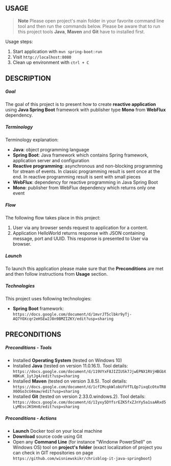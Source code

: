 USAGE
-----

> **Note** Please open project's main folder in your favorite command line tool and then run the commands below. Please be aware that to run this project tools **Java**, **Maven** and **Git** have to installed first. 

Usage steps:
1. Start application with `mvn spring-boot:run`
2. Visit `http://localhost:8080`
3. Clean up environment with `ctrl + C`


DESCRIPTION
-----------

##### Goal
The goal of this project is to present how to create **reactive application** using **Java Spring Boot** framework with publisher type **Mono** from **WebFlux** dependency.

##### Terminology
Terminology explanation:
* **Java**: object programming language
* **Spring Boot**: Java framework which contains Spring framework, application server and configuration
* **Reactive programming**: asynchronous and non-blocking programming for stream of events. In classic programming result is sent once at the end. In reactive programming result is sent with small pieces
* **WebFlux**: dependency for reactive programming in Java Spring Boot
* **Mono**: publisher from WebFlux dependency which returns only one event

##### Flow
The following flow takes place in this project:
1. User via any browser sends request to application for a content.
1. Application HelloWorld returns response with JSON containing message, port and UUID. This response is presented to User via browser.

##### Launch
To launch this application please make sure that the **Preconditions** are met and then follow instructions from **Usage** section.

##### Technologies
This project uses following technologies:
* **Spring Boot** framework: `https://docs.google.com/document/d/1mvrJT5clbkr9yTj-AQ7YOXcqr2eHSEw2J8n9BMZIZKY/edit?usp=sharing`


PRECONDITIONS
-------------

##### Preconditions - Tools
* Installed **Operating System** (tested on Windows 10)
* Installed **Java** (tested on version 11.0.16.1). Tool details: `https://docs.google.com/document/d/119VYxF8JIZIUSk7JjwEPNX1RVjHBGbXHBKuK_1ytJg4/edit?usp=sharing`
* Installed **Maven** (tested on version 3.8.5). Tool details: `https://docs.google.com/document/d/1cfIMcqkWlobUfVfTLQp7ixqEcOtoTR8X6OGo3cU4maw/edit?usp=sharing`
* Installed **Git** (tested on version 2.33.0.windows.2). Tool details: `https://docs.google.com/document/d/1Iyxy5DYfsrEZK5fxZJnYy5a1saARxd5LyMEscJKSHn0/edit?usp=sharing`


##### Preconditions - Actions
* **Launch** Docker tool on your local machine
* **Download** source code using Git 
* Open any **Command Line** (for instance "Windonw PowerShell" on Windows OS) tool on **project's folder** (exact localization of project you can check in GIT repositories on page `https://github.com/wisniewskikr/chrisblog-it-java-springboot`)